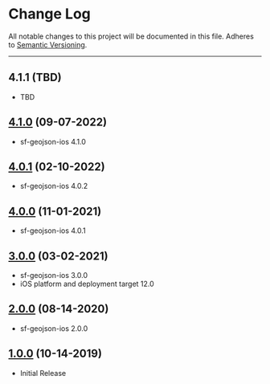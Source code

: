 # Change Log
All notable changes to this project will be documented in this file.
Adheres to [Semantic Versioning](http://semver.org/).

---

## 4.1.1 (TBD)

* TBD

## [4.1.0](https://github.com/ngageoint/ogc-api-features-json-ios/releases/tag/4.1.0) (09-07-2022)

* sf-geojson-ios 4.1.0

## [4.0.1](https://github.com/ngageoint/ogc-api-features-json-ios/releases/tag/4.0.1) (02-10-2022)

* sf-geojson-ios 4.0.2

## [4.0.0](https://github.com/ngageoint/ogc-api-features-json-ios/releases/tag/4.0.0) (11-01-2021)

* sf-geojson-ios 4.0.1

## [3.0.0](https://github.com/ngageoint/ogc-api-features-json-ios/releases/tag/3.0.0) (03-02-2021)

* sf-geojson-ios 3.0.0
* iOS platform and deployment target 12.0

## [2.0.0](https://github.com/ngageoint/ogc-api-features-json-ios/releases/tag/2.0.0) (08-14-2020)

* sf-geojson-ios 2.0.0

## [1.0.0](https://github.com/ngageoint/ogc-api-features-json-ios/releases/tag/1.0.0) (10-14-2019)

* Initial Release
